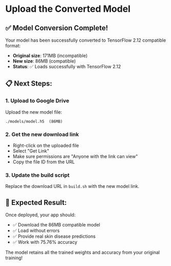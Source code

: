 # Upload the Converted Model

## ✅ Model Conversion Complete!

Your model has been successfully converted to TensorFlow 2.12 compatible format:

- **Original size**: 171MB (incompatible)
- **New size**: 86MB (compatible)
- **Status**: ✅ Loads successfully with TensorFlow 2.12

## 📋 Next Steps:

### 1. Upload to Google Drive
Upload the new model file:
```
./models/model.h5  (86MB)
```

### 2. Get the new download link
- Right-click on the uploaded file
- Select "Get Link" 
- Make sure permissions are "Anyone with the link can view"
- Copy the file ID from the URL

### 3. Update the build script
Replace the download URL in `build.sh` with the new model link.

## 🎯 Expected Result:
Once deployed, your app should:
- ✅ Download the 86MB compatible model
- ✅ Load without errors  
- ✅ Provide real skin disease predictions
- ✅ Work with 75.76% accuracy

The model retains all the trained weights and accuracy from your original training!
